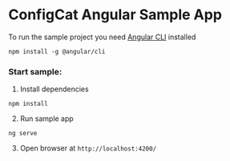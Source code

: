 # ConfigCat Angular Sample App

To run the sample project you need [Angular CLI](https://cli.angular.io/) installed
```
npm install -g @angular/cli
```

### Start sample:
1. Install dependencies
```
npm install
```
2. Run sample app
```
ng serve
```
3. Open browser at `http://localhost:4200/`


